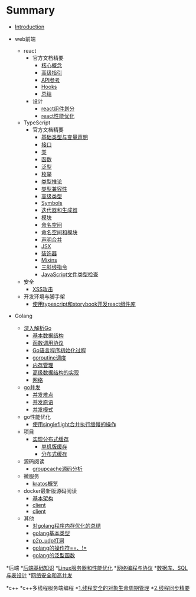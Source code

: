 # Summary

* [Introduction](README.md)

* web前端
  * react
    * 官方文档精要
      * [核心概念](web前端/react/官方文档精要/核心概念.md)
      * [高级指引](web前端/react/官方文档精要/高级指引.md)
      * [API参考](web前端/react/官方文档精要/API参考.md)
      * [Hooks](web前端/react/官方文档精要/Hooks.md)
      * [总结](web前端/react/官方文档精要/总结.md)
    * 设计
      * [react组件划分](web前端/react/设计/react组件划分.md)
      * [react性能优化](web前端/react/设计/react性能优化.md)
  * TypeScript
    * 官方文档精要
      * [基础类型与变量声明](web前端/TypeScript/官方文档精要/基础类型与变量声明.md)
      * [接口](web前端/TypeScript/官方文档精要/接口.md)
      * [类](web前端/TypeScript/官方文档精要/类.md)
      * [函数](web前端/TypeScript/官方文档精要/函数.md)
      * [泛型](web前端/TypeScript/官方文档精要/泛型.md)
      * [枚举](web前端/TypeScript/官方文档精要/枚举.md)
      * [类型推论](web前端/TypeScript/官方文档精要/类型推论.md)
      * [类型兼容性](web前端/TypeScript/官方文档精要/类型兼容性.md)
      * [高级类型](web前端/TypeScript/官方文档精要/高级类型.md)
      * [Symbols](web前端/TypeScript/官方文档精要/Symbols.md)
      * [迭代器和生成器](web前端/TypeScript/官方文档精要/迭代器和生成器.md)
      * [模块](web前端/TypeScript/官方文档精要/模块.md)
      * [命名空间](web前端/TypeScript/官方文档精要/命名空间.md)
      * [命名空间和模块](web前端/TypeScript/官方文档精要/命名空间和模块.md)
      * [声明合并](web前端/TypeScript/官方文档精要/声明合并.md)
      * [JSX](web前端/TypeScript/官方文档精要/JSX.md)
      * [装饰器](web前端/TypeScript/官方文档精要/装饰器.md)
      * [Mixins](web前端/TypeScript/官方文档精要/Mixins.md)
      * [三斜线指令](web前端/TypeScript/官方文档精要/三斜线指令.md)
      * [JavaScript文件类型检查](web前端/TypeScript/官方文档精要/JavaScript文件类型检查.md)
  * 安全
    * [XSS攻击](web前端/安全/XSS攻击.md)
  * 开发环境与脚手架
    * [使用typescript和storybook开发react组件库](web前端/开发环境与脚手架/使用typescript和storybook开发react组件库.md)

* Golang
  * [深入解析Go](Golang/深入解析Go/readme.md)
    * [基本数据结构](Golang/深入解析Go/基本数据结构.md)
    * [函数调用协议](Golang/深入解析Go/函数调用协议.md)
    * [Go语言程序初始化过程](Golang/深入解析Go/Go语言程序初始化过程.md)
    * [goroutine调度](Golang/深入解析Go/goroutine调度.md)
    * [内存管理](Golang/深入解析Go/内存管理.md)
    * [高级数据结构的实现](Golang/深入解析Go/高级数据结构的实现.md)
    * [网络](Golang/深入解析Go/网络.md)
  * [go并发](Golang/go并发/readme.md)
    * [并发难点](Golang/go并发/并发难点.md)
    * [并发原语](Golang/go并发/并发原语.md)
    * [并发模式](Golang/go并发/并发模式.md)
  * go性能优化
    * [使用singleflight合并执行缓慢的操作](Golang/go性能优化/使用singleflight合并执行缓慢的操作.md)
  * 项目
    * [实现分布式缓存](Golang/项目/实现分布式缓存/readme.md)
      * [单机版缓存](Golang/项目/实现分布式缓存/1.单机版缓存.md)
      * [分布式缓存](Golang/项目/实现分布式缓存/2.分布式缓存.md)
  * 源码阅读
    * [groupcache源码分析](Golang/源码阅读/groupcache源码分析/readme.md)
  * 微服务
    * [kratos概览](Golang/微服务/kratos概览.md)
  * docker最新版源码阅读
    * [基本架构](Golang/docker最新版源码阅读/基本架构.md)
    * [client](Golang/docker最新版源码阅读/client.md)
    * [client](Golang/docker最新版源码阅读/daemon.md)
  * 其他
    * [对golang程序内存优化的总结](Golang/其他/对golang程序内存优化的总结.md)
    * [golang基本类型](Golang/其他/golang基本类型.md)
    * [p2p_udp打洞](Golang/其他/p2p_udp打洞.md)
    * [golang的操作符==、!=](Golang/其他/golang的操作符==、!=.md)
    * [golang的泛型函数](Golang/其他/golang的泛型函数.md)
    
*后端
  *[后端基础知识](后端/后端基础知识.md)
  *[Linux服务器和性能优化](后端/Linux服务器和性能优化.md)
  *[网络编程与协议](后端/网络编程与协议.md)
  *[数据库、SQL与表设计](后端/数据库、SQL与表设计.md)
  *[网络安全和高并发](后端/网络安全和高并发.md)
    
*c++
  *c++多线程服务端编程
    *[1.线程安全的对象生命周期管理](c++/c++多线程服务端编程/1.线程安全的对象生命周期管理.md)
    *[2.线程同步精要](c++/c++多线程服务端编程/2.线程同步精要.md)